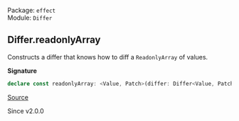 Package: `effect`<br />
Module: `Differ`<br />

## Differ.readonlyArray

Constructs a differ that knows how to diff a `ReadonlyArray` of values.

**Signature**

```ts
declare const readonlyArray: <Value, Patch>(differ: Differ<Value, Patch>) => Differ<ReadonlyArray<Value>, Differ.ReadonlyArray.Patch<Value, Patch>>
```

[Source](https://github.com/Effect-TS/effect/tree/main/packages/effect/src/Differ.ts#L388)

Since v2.0.0